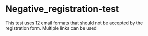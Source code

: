 # Negative_registration-test
This test uses 12 email formats that should not be accepted by the registration form. Multiple links can be used
